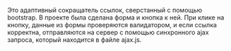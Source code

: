 Это адаптивный сокращатель ссылок, сверстанный с помощью bootstrap. В проекте была сделана форма и кнопка к ней. При клике на кнопку, данные из формы проверяются валидатором, и если ссылка корректна, отправляются на сервер с помощью синхронного ajax запроса, который находится в файле ajax.js.